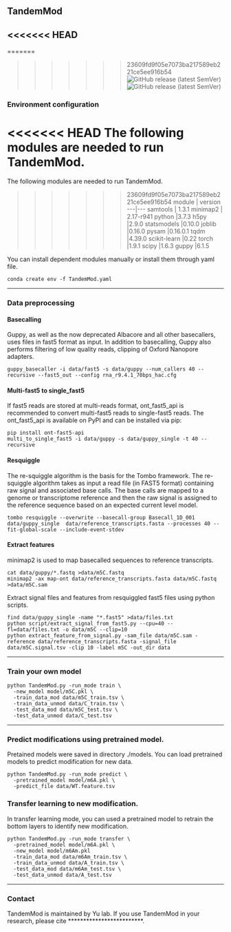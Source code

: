 ## TandemMod
<<<<<<< HEAD
---
=======

>>>>>>> 23609fd9f05e7073ba217589eb221ce5ee916b54
![GitHub release (latest SemVer)](https://img.shields.io/badge/Version-v1.0-yellowgreen) ![GitHub release (latest SemVer)](https://img.shields.io/badge/Language-python-yellowgreen)

### Environment configuration
#### 

<<<<<<< HEAD
The following modules are needed to run TandemMod. 
=======
The following modules are needed to run TandemMod.
>>>>>>> 23609fd9f05e7073ba217589eb221ce5ee916b54
module | version
---|---
samtools | 1.3.1
minimap2 | 2.17-r941
python                               |3.7.3
h5py                               |2.9.0
statsmodels                        |0.10.0
joblib                        |0.16.0
pysam                         |0.16.0.1
tqdm                          |4.39.0
scikit-learn              |0.22 
torch                     |1.9.1
scipy                     |1.6.3
guppy                     |6.1.5

You can install dependent modules manually or install them through yaml file.
```
conda create env -f TandemMod.yaml
```
---
### Data preprocessing
#### Basecalling
Guppy, as well as the now deprecated Albacore and all other basecallers, uses files in fast5 format as input. In addition to basecalling, Guppy also performs filtering of low quality reads, clipping of Oxford Nanopore adapters.
```
guppy_basecaller -i data/fast5 -s data/guppy --num_callers 40 --recursive --fast5_out --config rna_r9.4.1_70bps_hac.cfg
```
#### Multi-fast5 to single_fast5
If fast5 reads are stored at multi-reads format, ont_fast5_api is recommended to convert multi-fast5 reads to single-fast5 reads. The ont_fast5_api is available on PyPI and can be installed via pip:
```
pip install ont-fast5-api
multi_to_single_fast5 -i data/guppy -s data/guppy_single -t 40 --recursive 
```
#### Resquiggle
The re-squiggle algorithm is the basis for the Tombo framework. The re-squiggle algorithm takes as input a read file (in FAST5 format) containing raw signal and associated base calls. The base calls are mapped to a genome or transcriptome reference and then the raw signal is assigned to the reference sequence based on an expected current level model.
```
tombo resquiggle --overwrite --basecall-group Basecall_1D_001 data/guppy_single  data/reference_transcripts.fasta --processes 40 --fit-global-scale --include-event-stdev
```
#### Extract features
minimap2 is used to map basecalled sequences to reference transcripts.
```
cat data/guppy/*.fastq >data/m5C.fastq
minimap2 -ax map-ont data/reference_transcripts.fasta data/m5C.fastq >data/m5C.sam
```
Extract signal files and features from resquiggled fast5 files using python scripts.
```
find data/guppy_single -name "*.fast5" >data/files.txt 
python script/extract_signal_from_fast5.py --cpu=40 --fl=data/files.txt -o data/m5C --clip=10
python extract_feature_from_signal.py -sam_file data/m5C.sam -reference data/reference_transcripts.fasta -signal_file data/m5C.signal.tsv -clip 10 -label m5C -out_dir data
```

---
### Train your own model

```
python TandemMod.py -run_mode train \
  -new_model model/m5C.pkl \
  -train_data_mod data/m5C_train.tsv \
  -train_data_unmod data/C_train.tsv \
  -test_data_mod data/m5C_test.tsv \
  -test_data_unmod data/C_test.tsv 
```
---
### Predict modifications using pretrained model.
Pretained models were saved in directory ./models. You can load pretrained models to predict modification for new data.
```
python TandemMod.py -run_mode predict \
  -pretrained_model model/m6A.pkl \
  -predict_file data/WT.feature.tsv
```

### Transfer learning to new modification.
In transfer learning mode, you can used a pretrained model to retrain the bottom layers to identify new modification.
```
python TandemMod.py -run_mode transfer \
  -pretrained_model model/m6A.pkl \
  -new_model model/m6Am.pkl
  -train_data_mod data/m6Am_train.tsv \
  -train_data_unmod data/A_train.tsv \
  -test_data_mod data/m6Am_test.tsv \
  -test_data_unmod data/A_test.tsv 
```
---
### Contact
TandemMod is maintained by Yu lab.
If you use TandemMod in your research, please cite *************************.


